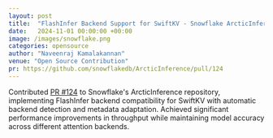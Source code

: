 ```yaml
---
layout: post
title:  "FlashInfer Backend Support for SwiftKV - Snowflake ArcticInference"
date:   2024-11-01 00:00:00 +00:00
image: /images/snowflake.png
categories: opensource
author: "Naveenraj Kamalakannan"
venue: "Open Source Contribution"
pr: https://github.com/snowflakedb/ArcticInference/pull/124
---
```

Contributed [PR #124](https://github.com/snowflakedb/ArcticInference/pull/124) to Snowflake's ArcticInference repository, implementing FlashInfer backend compatibility for SwiftKV with automatic backend detection and metadata adaptation. Achieved significant performance improvements in throughput while maintaining model accuracy across different attention backends. 